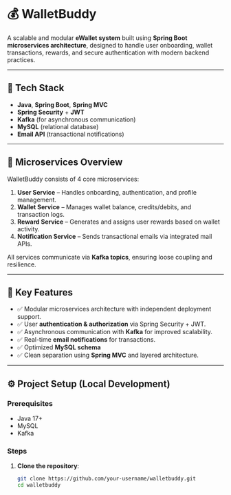 # 💰 WalletBuddy

A scalable and modular **eWallet system** built using **Spring Boot microservices architecture**, designed to handle user onboarding, wallet transactions, rewards, and secure authentication with modern backend practices.

---

## 🚀 Tech Stack

- **Java**, **Spring Boot**, **Spring MVC**
- **Spring Security** + **JWT**
- **Kafka** (for asynchronous communication)
- **MySQL** (relational database)
- **Email API** (transactional notifications)

---

## 🧩 Microservices Overview

WalletBuddy consists of 4 core microservices:

1. **User Service** – Handles onboarding, authentication, and profile management.
2. **Wallet Service** – Manages wallet balance, credits/debits, and transaction logs.
3. **Reward Service** – Generates and assigns user rewards based on wallet activity.
4. **Notification Service** – Sends transactional emails via integrated mail APIs.

All services communicate via **Kafka topics**, ensuring loose coupling and resilience.

---

## 🔐 Key Features

- ✅ Modular microservices architecture with independent deployment support.
- ✅ User **authentication & authorization** via Spring Security + JWT.
- ✅ Asynchronous communication with **Kafka** for improved scalability.
- ✅ Real-time **email notifications** for transactions.
- ✅ Optimized **MySQL schema** 
- ✅ Clean separation using **Spring MVC** and layered architecture.

---

## ⚙️ Project Setup (Local Development)

### Prerequisites

- Java 17+
- MySQL
- Kafka

### Steps

1. **Clone the repository**:
   ```bash
   git clone https://github.com/your-username/walletbuddy.git
   cd walletbuddy